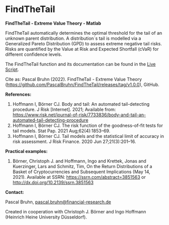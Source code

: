 # FindTheTail
**FindTheTail - Extreme Value Theory - Matlab**

FindTheTail automatically determines the optimal threshold for the tail of an unknown parent distribution. A distribution´s tail is modelled via a Generalized Pareto Distribution (GPD) to assess extreme negative tail risks. Risks are quantified by the Value at Risk and Expected Shortfall (cVaR) for different confidence levels.

The FindTheTail function and its documentation can be found in the [Live Script](https://de.mathworks.com/matlabcentral/fileexchange/114190-findthetail-extreme-value-theory).

Cite as:
Pascal Bruhn (2022). FindTheTail - Extreme Value Theory (https://github.com/PascalBruhn/FindTheTail/releases/tag/v1.0.0), GitHub.

**References:**

1. Hoffmann I, Börner CJ. Body and tail: An automated tail-detecting procedure. J Risk [Internet]. 2021; Available from: https://www.risk.net/journal-of-risk/7733836/body-and-tail-an-automated-tail-detecting-procedure
2. Hoffmann I, Börner CJ. The risk function of the goodness-of-fit tests for tail models. Stat Pap. 2021 Aug;62(4):1853–69. 
3. Hoffmann I, Börner CJ. Tail models and the statistical limit of accuracy in risk assessment. J Risk Finance. 2020 Jun 27;21(3):201–16. 

**Practical examples:**

1. Börner, Christoph J. and Hoffmann, Ingo and Krettek, Jonas and Kuerzinger, Lars and Schmitz, Tim, On the Return Distributions of a Basket of Cryptocurrencies and Subsequent Implications (May 14, 2021). Available at SSRN: https://ssrn.com/abstract=3851563 or http://dx.doi.org/10.2139/ssrn.3851563

**Contact:**

Pascal Bruhn, pascal.bruhn@financial-research.de

Created in cooperation with Christoph J. Börner and Ingo Hoffmann (Heinrich Heine University Düsseldorf).
